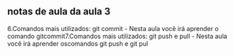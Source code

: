 ## notas de aula da aula 3

6.Comandos mais utilizados: git commit - Nesta aula você irá aprender o comando gitcommit7.Comandos mais utilizados: git push e pull - Nesta aula você irá aprender oscomandos git push e git pul